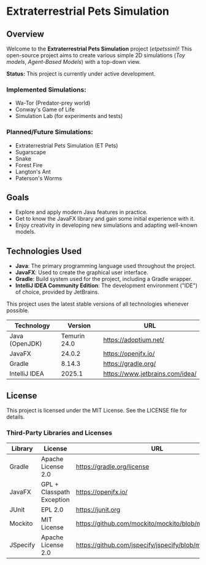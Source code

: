 # Extraterrestrial Pets Simulation

## Overview
Welcome to the **Extraterrestrial Pets Simulation** project (_etpetssim_)!
This open-source project aims to create various simple 2D simulations (_Toy models_, _Agent-Based Models_) with a 
top-down view.

**Status:** This project is currently under active development.

### Implemented Simulations:
- Wa-Tor (Predator-prey world)
- Conway's Game of Life
- Simulation Lab (for experiments and tests)

### Planned/Future Simulations:
- Extraterrestrial Pets Simulation (ET Pets)
- Sugarscape
- Snake
- Forest Fire
- Langton's Ant
- Paterson's Worms

## Goals
- Explore and apply modern Java features in practice.
- Get to know the JavaFX library and gain some initial experience with it.
- Enjoy creativity in developing new simulations and adapting well-known models.

## Technologies Used
- **Java**: The primary programming language used throughout the project.
- **JavaFX**: Used to create the graphical user interface.
- **Gradle**: Build system used for the project, including a Gradle wrapper.
- **IntelliJ IDEA Community Edition**: The development environment ("IDE") of choice, provided by JetBrains.

This project uses the latest stable versions of all technologies whenever possible.

| Technology          | Version      | URL                             |
|---------------------|--------------|---------------------------------|
| Java (OpenJDK)      | Temurin 24.0 | https://adoptium.net/           |
| JavaFX              | 24.0.2       | https://openjfx.io/             |
| Gradle              | 8.14.3       | https://gradle.org/             |
| IntelliJ IDEA       | 2025.1       | https://www.jetbrains.com/idea/ |

## License

This project is licensed under the MIT License. See the LICENSE file for details.

### Third-Party Libraries and Licenses

| Library    | License                   | URL                                                    |
|------------|---------------------------|--------------------------------------------------------|
| Gradle     | Apache License 2.0        | https://gradle.org/license                             |
| JavaFX     | GPL + Classpath Exception | https://openjfx.io/                                    |
| JUnit      | EPL 2.0                   | https://junit.org                                      |
| Mockito    | MIT License               | https://github.com/mockito/mockito/blob/main/LICENSE   |
| JSpecify   | Apache License 2.0        | https://github.com/jspecify/jspecify/blob/main/LICENSE |
